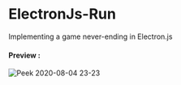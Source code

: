 # ElectronJs-Run
Implementing a game never-ending in Electron.js

#### Preview : 

![Peek 2020-08-04 23-23](https://user-images.githubusercontent.com/53977614/89327446-91134e00-d6a9-11ea-910c-f88f56c31a1a.gif)
